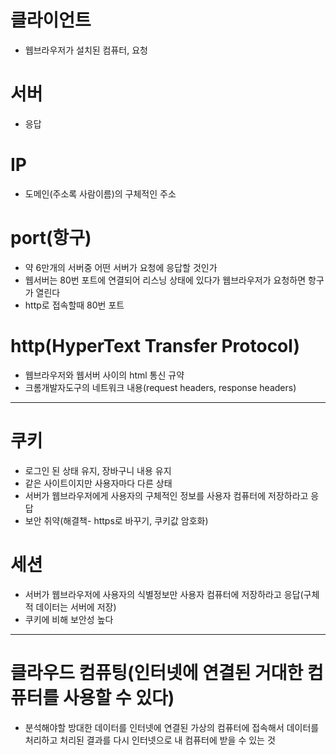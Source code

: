 # 클라이언트
- 웹브라우저가 설치된 컴퓨터, 요청

# 서버
- 응답

# IP
- 도메인(주소록 사람이름)의 구체적인 주소

# port(항구)
- 약 6만개의 서버중 어떤 서버가 요청에 응답할 것인가
- 웹서버는 80번 포트에 연결되어 리스닝 상태에 있다가 웹브라우저가 요청하면 항구가 열린다
- http로 접속할때 80번 포트

# http(HyperText Transfer Protocol)
- 웹브라우저와 웹서버 사이의 html 통신 규약
- 크롬개발자도구의 네트워크 내용(request headers, response headers)

---
# 쿠키
- 로그인 된 상태 유지, 장바구니 내용 유지
- 같은 사이트이지만 사용자마다 다른 상태
- 서버가 웹브라우저에게 사용자의 구체적인 정보를 사용자 컴퓨터에 저장하라고 응답
- 보안 취약(해결책- https로 바꾸기, 쿠키값 암호화)

# 세션
- 서버가 웹브라우저에 사용자의 식별정보만 사용자 컴퓨터에 저장하라고 응답(구체적 데이터는 서버에 저장)
- 쿠키에 비해 보안성 높다

---
# 클라우드 컴퓨팅(인터넷에 연결된 거대한 컴퓨터를 사용할 수 있다)
- 분석해야할 방대한 데이터를 인터넷에 연결된 가상의 컴퓨터에 접속해서 데이터를 처리하고 처리된 결과를 다시 인터넷으로 내 컴퓨터에 받을 수 있는 것
